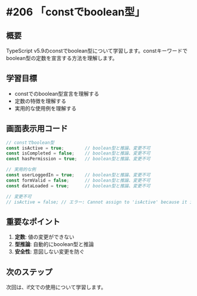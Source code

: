 # #206 「constでboolean型」

## 概要
TypeScript v5.9のconstでboolean型について学習します。constキーワードでboolean型の定数を宣言する方法を理解します。

## 学習目標
- constでのboolean型宣言を理解する
- 定数の特徴を理解する
- 実用的な使用例を理解する

## 画面表示用コード

```typescript
// constでboolean型
const isActive = true;        // boolean型と推論、変更不可
const isCompleted = false;    // boolean型と推論、変更不可
const hasPermission = true;   // boolean型と推論、変更不可

// 実用的な例
const userLoggedIn = true;    // boolean型と推論、変更不可
const formValid = false;      // boolean型と推論、変更不可
const dataLoaded = true;      // boolean型と推論、変更不可

// 変更不可
// isActive = false; // エラー: Cannot assign to 'isActive' because it is a constant
```

## 重要なポイント
1. **定数**: 値の変更ができない
2. **型推論**: 自動的にboolean型と推論
3. **安全性**: 意図しない変更を防ぐ

## 次のステップ
次回は、if文での使用について学習します。
